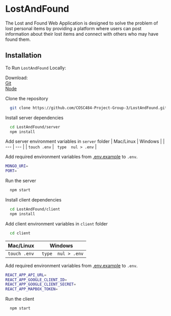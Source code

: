 # LostAndFound

The Lost and Found Web Application is designed to solve the problem of lost personal items by providing a platform where users can post information about their lost items and connect with others who may have found them. 

## Installation

To Run `LostAndFound` Locally:

Download:\
[Git](https://git-scm.com/)\
[Node](https://nodejs.org/en/)

Clone the repository
```bash
  git clone https://github.com/COSC484-Project-Group-3/LostAndFound.git

```

Install server dependencies
```bash
  cd LostAndFound/server
  npm install
```

Add server environment variables in `server` folder
| Mac/Linux | Windows |
| --- | --- |
| `touch .env` | ` type  nul > .env` |

Add required environment variables from [.env.example](https://github.com/COSC484-Project-Group-3/LostAndFound/blob/main/server/.env.example) to `.env`.

```bash
MONGO_URI=
PORT=
```

Run the server
```bash
  npm start
```

Install client dependencies
```bash
  cd LostAndFound/client
  npm install
```

Add client environment variables in `client` folder
```bash
  cd client
```

| Mac/Linux | Windows |
| --- | --- |
| `touch .env` | ` type  nul > .env` |

Add required environment variables from [.env.example](https://github.com/COSC484-Project-Group-3/LostAndFound/blob/main/client/.env.example) to `.env`.

```bash
REACT_APP_API_URL=
REACT_APP_GOOGLE_CLIENT_ID=
REACT_APP_GOOGLE_CLIENT_SECRET=
REACT_APP_MAPBOX_TOKEN=
```

Run the client
```bash
  npm start
```

